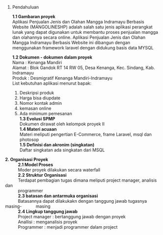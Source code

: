 ﻿

1.  Pendahuluan

	**1.1 Gambaran proyek**<br>
	Aplikasi Penjualan Jenis dan Olahan Mangga Indramayu Berbasis Website (MANGOLINESHP) adalah salah satu jenis aplikasi perangkat lunak yang dapat digunakan untuk membantu proses penjualan mangga dan olahannya secara online.
Aplikasi Penjualan Jenis dan Olahan Mangga Indramayu Berbasis Website ini dibangun dengan menggunakan framework laravel dengan didukung basis data MYSQL<br>

	**1.2 Dokumen - dokumen dalam proyek**<br>
	Nama  : Kenanga Mandiri<br>
	Alamat  : Blok Gandok RT 14 RW 05, Desa Kenanga, Kec. Sindang, Kab. 		Indramayu<br>
	Produk  : Desmigratif Kenanga Mandiri-Indramayu<br>
	List kebutuhan aplikasi menurut bapak:<br>

	1. Deskripsi produk<br>
	2. Harga bisa diupdate<br>
	3. Nomor kontak admin<br>
	4. kemasan online<br>
	5. Ada minimum pemesanan<br>
	**1.3 Evolusi SPMP**<br>
	Dokumen dirawat oleh kelompok proyek II<br>
	**1.4 Materi acuaan**<br>
	Materi meliputi pengertian E-Commerce, frame Laravel, msql dan photosop<br>
	**1.5 Definisi dan akronim (singkatan)**<br>
	Daftar singkatan ada singkatan dari MSQL<br>
	
**2.  Organisasi Proyek**<br>
		&emsp;&emsp;&emsp;**2.1 Model Proses**<br>
&emsp;&emsp;&emsp;Moder proyek dilakukan secara waterfall<br>
&emsp;&emsp;&emsp;**2.2 Struktur Organisasi**<br>
		&emsp;&emsp;&emsp;Terdapat pembagian tugas dimana meliputi project manager, analisis dan <br>&emsp;&emsp;&emsp;programmer<br>
	&emsp;&emsp;&emsp;**2.3 batasan dan antarmuka organisasi**<br>
		&emsp;&emsp;&emsp;Batasannya dapat dilakukakn dengan tanggung jawab tugasnya masing-
	&emsp;&emsp;&emsp;masing<br>
&emsp;&emsp;&emsp;**2.4 Lingkup tanggung jawab**<br>
&emsp;&emsp;&emsp;Project manager  : bertanggung jawab dengan proyek<br>
&emsp;&emsp;&emsp;Anallisi  : menganalisis proyek<br>
&emsp;&emsp;&emsp;Programmer  : menjadi programmer dalam project<br>
